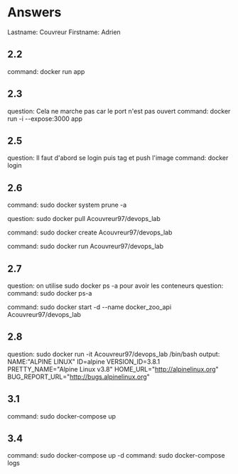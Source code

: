 # Answers

Lastname: Couvreur
Firstname: Adrien

## 2.2
command: docker run app

## 2.3
question: Cela ne marche pas car le port n'est pas ouvert
command: docker run -i --expose:3000 app

## 2.5
question: Il faut d'abord se login puis tag et push l'image
command: docker login


## 2.6
command: sudo docker system prune -a

question: sudo docker pull Acouvreur97/devops_lab

command: sudo docker create Acouvreur97/devops_lab

command: sudo docker run Acouvreur97/devops_lab

## 2.7
question: on utilise sudo docker ps -a pour avoir les conteneurs
question: 
command: sudo docker ps-a

command: sudo docker start -d --name docker_zoo_api Acouvreur97/devops_lab

## 2.8
question: sudo docker run -it Acouvreur97/devops_lab /bin/bash 
output: NAME:"ALPINE LINUX"
ID=alpine
VERSION_ID=3.8.1
PRETTY_NAME="Alpine Linux v3.8"
HOME_URL="http://alpinelinux.org"
BUG_REPORT_URL="http://bugs.alpinelinux.org"

## 3.1
command: sudo docker-compose up

## 3.4
command: sudo docker-compose up -d
command: sudo docker-compose logs
